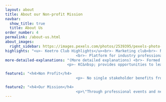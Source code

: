 ```yaml
---
layout: about
title: About our Non-profit Mission
navbar:
  show_title: true
  title: About Us
order_number: 4
permalink: /about-us.html
about_images:
  right_sidebar: https://images.pexels.com/photos/2539395/pexels-photo-2539395.jpeg?auto=compress&cs=tinysrgb&dpr=2&w=500
highlights: "<u>- Keetro Club Highlights</u><br>- Marketing club<br>- Non-profit organization
                                <br>- Platform for industry professionals to network<br>- Providing tools and&nbsp;career development opportunities for SDRs to grow"
more-detailed-explanations: "(More detailed explanations) <br>- Formed to promote and provide opportunities to sales professionals. <br>- They are crucial to any company <br>- KC fills skill gaps for entry-level marketing roles <br>- Help with their professional and personal growth<br>- KC provides tools to help professionals grow</p>
                            <p>- KC&nbsp; provides opportunities to learn new skills<br>- Advance in current career<br>- Explore new career paths <br>- We promote personal and professional growth of our members <br>- Support their sucess"

feature1: "<h4>Non Profit</h4>
                                <p>- No single stakeholder benefits from Keetro Club<br>- Provides a collective benefit to all members&nbsp;<br>- Opportunities for Growth Associates career advancement</p>"

feature2: "<h4>Our Mission</h4>
                                <p>\"Through professional events and networking opportunities, Keetro.org seeks to resolve the issues of isolation created by the abundance of technology in our modern world. Keetro Club members work at promoting and propagating these events through various marketing mechanisms\"</p>"
---
```

